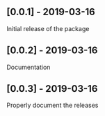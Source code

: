 ## [0.0.1] - 2019-03-16

Initial release of the package

## [0.0.2] - 2019-03-16

Documentation

## [0.0.3] - 2019-03-16

Properly document the releases